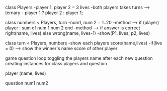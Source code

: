 class Players
  -player 1, player 2 = 3 lives
  -both players takes turns
      --> ternary - player 1 ? player 2 : player 1;

class numbers < Players, turn
  -num1, num 2 = 1..20
  -method --> if (player)
              player : sum of num 1 num 2
              end
  -method --> if answer is correct
        right(name, lives)
        else
        wrong(name, lives-1)
  -show(P1, lives, p2, lives)

class turn < Players, numbers
  -show each players score(name,lives)
  -if(live = 0)
      --> show the winner's name score of other player


game 
question loop
toggling the players name after each new question
creating instances for class players and question

player (name, lives)


question
num1 num2 

